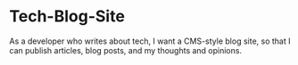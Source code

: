 # Tech-Blog-Site
As a developer who writes about tech, I want a CMS-style blog site, so that I can publish articles, blog posts, and my thoughts and opinions.
